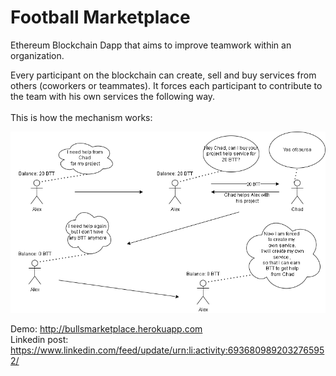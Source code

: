 # Football Marketplace
Ethereum Blockchain Dapp that aims to improve teamwork within an organization.

Every participant on the blockchain can create, sell and buy services from others (coworkers or teammates).
It forces each participant to contribute to the team with his own services the following way. <br><br>
This is how the mechanism works:

![Mechanism of application.](mechanism.drawio.png)

Demo: http://bullsmarketplace.herokuapp.com <br>
Linkedin post: https://www.linkedin.com/feed/update/urn:li:activity:6936809892032765952/


